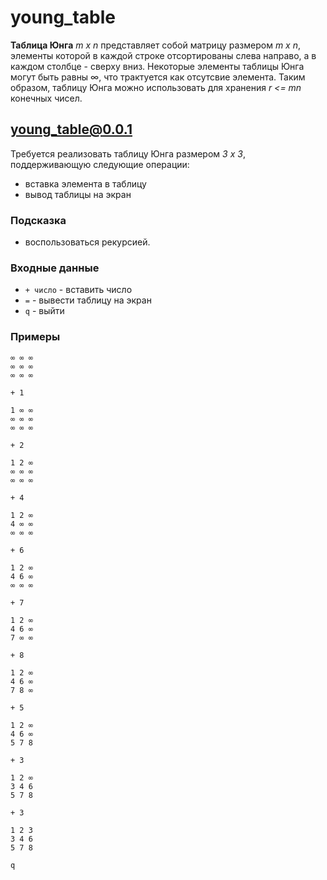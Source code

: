 # young_table

**Таблица Юнга** *m x n* представляет собой матрицу размером *m x n*, элементы которой в каждой строке отсортированы слева направо, а в каждом столбце - сверху вниз. Некоторые элементы таблицы Юнга могут быть равны ∞, что трактуется как отсутсвие элемента. Таким образом, таблицу Юнга можно использовать для хранения *r <= mn* конечных чисел.

## young_table@0.0.1
Требуется реализовать таблицу Юнга размером *3 x 3*, поддерживающую следующие операции:
- вставка элемента в таблицу
- вывод таблицы на экран

### Подсказка
- воспользоваться рекурсией.

### Входные данные
- `+ число` - вставить число
- `=` - вывести таблицу на экран
- `q` - выйти


### Примеры
```
∞ ∞ ∞
∞ ∞ ∞
∞ ∞ ∞

+ 1

1 ∞ ∞ 
∞ ∞ ∞ 
∞ ∞ ∞ 

+ 2

1 2 ∞ 
∞ ∞ ∞ 
∞ ∞ ∞ 

+ 4

1 2 ∞ 
4 ∞ ∞ 
∞ ∞ ∞ 

+ 6

1 2 ∞ 
4 6 ∞ 
∞ ∞ ∞ 

+ 7

1 2 ∞ 
4 6 ∞ 
7 ∞ ∞ 

+ 8

1 2 ∞ 
4 6 ∞ 
7 8 ∞ 

+ 5

1 2 ∞ 
4 6 ∞ 
5 7 8 

+ 3

1 2 ∞ 
3 4 6 
5 7 8 

+ 3

1 2 3 
3 4 6 
5 7 8 

q
```
